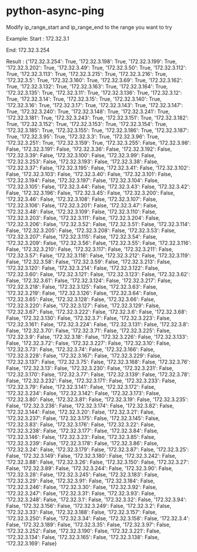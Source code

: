 # python-async-ping

Modify ip_range_start and ip_range_end to the range you want to try

Example:
 Start : 172.32.3.1
 
 End: 172.32.3.254
 
 Result : {'172.32.3.254': True, '172.32.3.198': True, '172.32.3.199': True, '172.32.3.202': True, '172.32.3.49': True, '172.32.3.50': True, '172.32.3.112': True, '172.32.3.113': True, '172.32.3.215': True, '172.32.3.216': True, '172.32.3.5': True, '172.32.3.160': True, '172.32.3.69': True, '172.32.3.162': True, '172.32.3.132': True, '172.32.3.163': True, '172.32.3.164': True, '172.32.3.135': True, '172.32.3.11': True, '172.32.3.136': True, '172.32.3.12': True, '172.32.3.14': True, '172.32.3.15': True, '172.32.3.140': True, '172.32.3.16': True, '172.32.3.17': True, '172.32.3.143': True, '172.32.3.147': True, '172.32.3.240': True, '172.32.3.148': True, '172.32.3.241': True, '172.32.3.181': True, '172.32.3.243': True, '172.32.3.151': True, '172.32.3.182': True, '172.32.3.152': True, '172.32.3.153': True, '172.32.3.154': True, '172.32.3.185': True, '172.32.3.155': True, '172.32.3.186': True, '172.32.3.187': True, '172.32.3.95': True, '172.32.3.3': True, '172.32.3.96': True, '172.32.3.251': True, '172.32.3.159': True, '172.32.3.255': False, '172.32.3.98': False, '172.32.3.191': False, '172.32.3.36': False, '172.32.3.192': False, '172.32.3.39': False, '172.32.3.100': False, '172.32.3.99': False, '172.32.3.253': False, '172.32.3.193': False, '172.32.3.38': False, '172.32.3.37': False, '172.32.3.195': False, '172.32.3.41': False, '172.32.3.102': False, '172.32.3.103': False, '172.32.3.40': False, '172.32.3.101': False, '172.32.3.194': False, '172.32.3.197': False, '172.32.3.104': False, '172.32.3.105': False, '172.32.3.44': False, '172.32.3.43': False, '172.32.3.42': False, '172.32.3.196': False, '172.32.3.45': False, '172.32.3.200': False, '172.32.3.46': False, '172.32.3.108': False, '172.32.3.107': False, '172.32.3.106': False, '172.32.3.201': False, '172.32.3.47': False, '172.32.3.48': False, '172.32.3.109': False, '172.32.3.110': False, '172.32.3.203': False, '172.32.3.111': False, '172.32.3.204': False, '172.32.3.206': False, '172.32.3.52': False, '172.32.3.51': False, '172.32.3.114': False, '172.32.3.205': False, '172.32.3.208': False, '172.32.3.53': False, '172.32.3.207': False, '172.32.3.115': False, '172.32.3.54': False, '172.32.3.209': False, '172.32.3.56': False, '172.32.3.55': False, '172.32.3.116': False, '172.32.3.210': False, '172.32.3.117': False, '172.32.3.211': False, '172.32.3.57': False, '172.32.3.118': False, '172.32.3.212': False, '172.32.3.119': False, '172.32.3.58': False, '172.32.3.59': False, '172.32.3.213': False, '172.32.3.120': False, '172.32.3.214': False, '172.32.3.122': False, '172.32.3.60': False, '172.32.3.121': False, '172.32.3.123': False, '172.32.3.62': False, '172.32.3.61': False, '172.32.3.124': False, '172.32.3.217': False, '172.32.3.218': False, '172.32.3.125': False, '172.32.3.63': False, '172.32.3.219': False, '172.32.3.126': False, '172.32.3.64': False, '172.32.3.65': False, '172.32.3.128': False, '172.32.3.66': False, '172.32.3.220': False, '172.32.3.127': False, '172.32.3.129': False, '172.32.3.67': False, '172.32.3.222': False, '172.32.3.6': False, '172.32.3.68': False, '172.32.3.130': False, '172.32.3.7': False, '172.32.3.223': False, '172.32.3.161': False, '172.32.3.224': False, '172.32.3.131': False, '172.32.3.8': False, '172.32.3.70': False, '172.32.3.71': False, '172.32.3.225': False, '172.32.3.9': False, '172.32.3.18': False, '172.32.3.226': False, '172.32.3.133': False, '172.32.3.72': False, '172.32.3.227': False, '172.32.3.10': False, '172.32.3.73': False, '172.32.3.74': False, '172.32.3.166': False, '172.32.3.228': False, '172.32.3.167': False, '172.32.3.229': False, '172.32.3.137': False, '172.32.3.75': False, '172.32.3.168': False, '172.32.3.76': False, '172.32.3.13': False, '172.32.3.230': False, '172.32.3.231': False, '172.32.3.170': False, '172.32.3.77': False, '172.32.3.139': False, '172.32.3.78': False, '172.32.3.232': False, '172.32.3.171': False, '172.32.3.233': False, '172.32.3.79': False, '172.32.3.141': False, '172.32.3.172': False, '172.32.3.234': False, '172.32.3.142': False, '172.32.3.173': False, '172.32.3.80': False, '172.32.3.81': False, '172.32.3.19': False, '172.32.3.235': False, '172.32.3.236': False, '172.32.3.174': False, '172.32.3.82': False, '172.32.3.144': False, '172.32.3.20': False, '172.32.3.21': False, '172.32.3.237': False, '172.32.3.175': False, '172.32.3.145': False, '172.32.3.83': False, '172.32.3.176': False, '172.32.3.22': False, '172.32.3.238': False, '172.32.3.177': False, '172.32.3.84': False, '172.32.3.146': False, '172.32.3.23': False, '172.32.3.85': False, '172.32.3.239': False, '172.32.3.178': False, '172.32.3.86': False, '172.32.3.24': False, '172.32.3.179': False, '172.32.3.87': False, '172.32.3.25': False, '172.32.3.149': False, '172.32.3.180': False, '172.32.3.242': False, '172.32.3.88': False, '172.32.3.26': False, '172.32.3.150': False, '172.32.3.27': False, '172.32.3.89': False, '172.32.3.244': False, '172.32.3.90': False, '172.32.3.28': False, '172.32.3.245': False, '172.32.3.183': False, '172.32.3.29': False, '172.32.3.91': False, '172.32.3.184': False, '172.32.3.246': False, '172.32.3.30': False, '172.32.3.92': False, '172.32.3.247': False, '172.32.3.31': False, '172.32.3.93': False, '172.32.3.248': False, '172.32.3.1': False, '172.32.3.32': False, '172.32.3.94': False, '172.32.3.156': False, '172.32.3.249': False, '172.32.3.2': False, '172.32.3.33': False, '172.32.3.188': False, '172.32.3.157': False, '172.32.3.250': False, '172.32.3.34': False, '172.32.3.158': False, '172.32.3.4': False, '172.32.3.189': False, '172.32.3.35': False, '172.32.3.97': False, '172.32.3.252': False, '172.32.3.190': False, '172.32.3.221': False, '172.32.3.134': False, '172.32.3.165': False, '172.32.3.138': False, '172.32.3.169': False}

